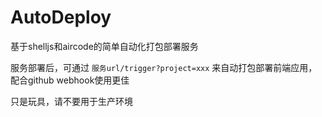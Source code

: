 # AutoDeploy
基于shelljs和aircode的简单自动化打包部署服务

服务部署后，可通过 `服务url/trigger?project=xxx` 来自动打包部署前端应用，配合github webhook使用更佳

只是玩具，请不要用于生产环境